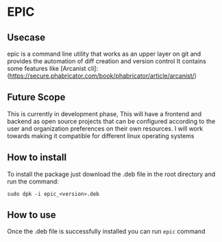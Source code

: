 # EPIC

## Usecase
epic is a command line utility that works as an upper layer on git and provides the automation of diff creation and version control
It contains some features like [Arcanist cli]: (https://secure.phabricator.com/book/phabricator/article/arcanist/)

## Future Scope

This is currently in development phase, This will have a frontend and backend as open source projects that can be configured according to the user and organization preferences on their own resources.
I will work towards making it compatible for different linux operating systems

## How to install
To install the package just download the .deb file in the root directory
and run the command:

```sudo dpk -i epic_<version>.deb```

## How to use
Once the .deb file is successfully installed you can run ```epic``` command
